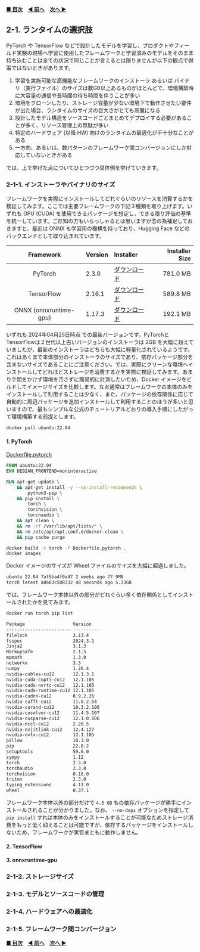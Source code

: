 **[■ 目次](https://github.com/CyberAgentAILab/model-acceleration-tutorial/tree/main?tab=readme-ov-file#table-of-contents)**　**[◀ 前へ](https://github.com/CyberAgentAILab/model-acceleration-tutorial/blob/main/01_Introduction/1_2-What_to_explain_and_what_not_to_explain.md)**　**[次へ ▶](https://github.com/CyberAgentAILab/model-acceleration-tutorial/blob/main/02_Runtime/2_2-Model_Deployment_Destination_Device_and_Runtime_Combination.md)**

## 2-1. ランタイムの選択肢
PyTorch や TensorFlow などで設計したモデルを学習し、プロダクトやフィールド実験の現場へ学習に使用したフレームワークと学習済みのモデルをそのまま持ち込むことは全ての状況で同じことが言えるとは限りませんが以下の観点で得策ではないときがあります。

1. 学習を実施可能な高機能なフレームワークのインストーラ あるいは バイナリ（実行ファイル）のサイズは数GB以上あるものがほとんどで、環境構築時に大容量の通信や長時間の待ち時間を伴うことが多い
2. 環境をクローンしたり、ストレージ容量が少ない環境下で動作させたい要件が出た場合、ランタイムのサイズの巨大さがとても邪魔になる
3. 設計したモデル構造をソースコードごとまとめてデプロイする必要があることが多く、リソース管理上の無駄が多い
4. 特定のハードウェア (以降 HW) 向けのランタイムの最適化が不十分なことがある
5. 一方向、あるいは、数パターンのフレームワーク間コンバージョンにしか対応していないときがある

では、上で挙げた点についてひとつづつ具体例を挙げていきます。

### 2-1-1. インストーラやバイナリのサイズ
フレームワークを実際にインストールしてどれぐらいのリソースを消費するかを検証してみます。ここでは主要フレームワークの下記３種類を取り上げます。いずれも GPU (CUDA) を使用できるパッケージを想定し、できる限り評価の基準を統一しています。ご存知の方もいらっしゃるとは思いますが念の為補足しておきますと、最近は ONNX も学習用の機構を持っており、Hugging Face などのバックエンドとして取り込まれています。

|Framework|Version|Installer|Installer Size|
|:-:|:-|:-|-:|
|PyTorch|2.3.0|[ダウンロード](https://download.pytorch.org/whl/cu121/torch-2.3.0%2Bcu121-cp310-cp310-linux_x86_64.whl)|781.0 MB|
|TensorFlow|2.16.1|[ダウンロード](https://files.pythonhosted.org/packages/a8/dc/e5797d6bf966cd3baa5a6ae32bec31472934c9021ca1505dc7bf5c8fc902/tensorflow-2.16.1-cp310-cp310-manylinux_2_17_x86_64.manylinux2014_x86_64.whl)|589.8 MB|
|ONNX (onnxruntime-gpu)|1.17.3|[ダウンロード](https://files.pythonhosted.org/packages/24/18/86d24a10e624ad1b94294230b4efc2bcd243b83b169cc5d4e3f5ace5de25/onnxruntime_gpu-1.17.1-cp310-cp310-manylinux_2_28_x86_64.whl)|192.1 MB|

いずれも 2024年04月25日時点 での最新バージョンです。PyTorchとTensorFlowは２世代以上古いバージョンのインストーラは 2GB を大幅に超えていましたが、最新のインストーラはどちらも大幅に軽量化されているようです。これはあくまで本体部分のインストーラのサイズであり、依存パッケージ部分を含まないサイズであることにご注意ください。では、実際にクリーンな環境へインストールしてどれほどストレージを消費するかを実際に検証してみます。あまり手間をかけず環境を汚さずに簡易的に計測したいため、Docker イメージをビルドしてイメージサイズを比較します。なお通常はフレームワークの本体のみをインストールして利用することは少なく、また、パッケージの依存関係に応じて自動的に周辺パッケージを追加インストールして利用することのほうが多いと思いますので、最もシンプルな公式のチュートリアルどおりの導入手順にしたがって環境構築する前提とします。

```bash
docker pull ubuntu:22.04
```

#### 1. PyTorch
[Dockerfile.pytorch](./Dockerfile.pytorch)

```Dockerfile
FROM ubuntu:22.04
ENV DEBIAN_FRONTEND=noninteractive

RUN apt-get update \
    && apt-get install -y --no-install-recommends \
        python3-pip \
    && pip install \
        torch \
        torchvision \
        torchaudio \
    && apt clean \
    && rm -rf /var/lib/apt/lists/* \
    && rm /etc/apt/apt.conf.d/docker-clean \
    && pip cache purge
```
```bash
docker build -t torch -f Dockerfile.pytorch .
docker images
```
Docker イメージのサイズが Wheel ファイルのサイズを大幅に超過しました。
```bash
ubuntu 22.04 7af9ba4f0a47 2 weeks ago 77.9MB
torch latest a8683c508332 48 seconds ago 5.33GB
```
では、フレームワーク本体以外の部分がどれぐらい多く依存関係としてインストールされたかを見てみます。
```bash
docker run torch pip list

Package                  Version
------------------------ ----------
filelock                 3.13.4
fsspec                   2024.3.1
Jinja2                   3.1.3
MarkupSafe               2.1.5
mpmath                   1.3.0
networkx                 3.3
numpy                    1.26.4
nvidia-cublas-cu12       12.1.3.1
nvidia-cuda-cupti-cu12   12.1.105
nvidia-cuda-nvrtc-cu12   12.1.105
nvidia-cuda-runtime-cu12 12.1.105
nvidia-cudnn-cu12        8.9.2.26
nvidia-cufft-cu12        11.0.2.54
nvidia-curand-cu12       10.3.2.106
nvidia-cusolver-cu12     11.4.5.107
nvidia-cusparse-cu12     12.1.0.106
nvidia-nccl-cu12         2.20.5
nvidia-nvjitlink-cu12    12.4.127
nvidia-nvtx-cu12         12.1.105
pillow                   10.3.0
pip                      22.0.2
setuptools               59.6.0
sympy                    1.12
torch                    2.3.0
torchaudio               2.3.0
torchvision              0.18.0
triton                   2.3.0
typing_extensions        4.11.0
wheel                    0.37.1
```
フレームワーク本体以外の部分だけで `4.5 GB` もの依存パッケージが勝手にインストールされることが分かりました。なお、 `--no-deps` オプションを指定して `pip install` すれば本体のみをインストールすることが可能なためストレージ消費をもっと低く抑えることは可能ですが、依存するパッケージをインストールしないため、フレームワークが実質まともに動作しません。

#### 2. TensorFlow

#### 3. onnxruntime-gpu

### 2-1-2. ストレージサイズ

### 2-1-3. モデルとソースコードの管理

### 2-1-4. ハードウェアへの最適化

### 2-1-5. フレームワーク間コンバージョン


**[■ 目次](https://github.com/CyberAgentAILab/model-acceleration-tutorial/tree/main?tab=readme-ov-file#table-of-contents)**　**[◀ 前へ](https://github.com/CyberAgentAILab/model-acceleration-tutorial/blob/main/01_Introduction/1_2-What_to_explain_and_what_not_to_explain.md)**　**[次へ ▶](https://github.com/CyberAgentAILab/model-acceleration-tutorial/blob/main/02_Runtime/2_2-Model_Deployment_Destination_Device_and_Runtime_Combination.md)**
